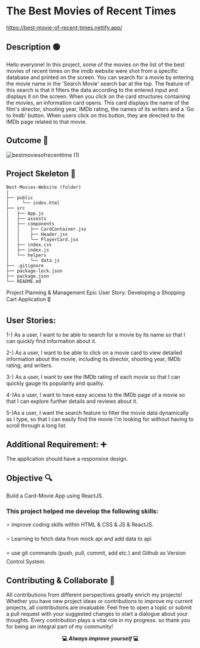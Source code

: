 # The Best Movies of Recent Times

https://best-movie-of-recent-times.netlify.app/

## Description 🟢

Hello everyone! In this project, some of the movies on the list of the best movies of recent times on the imdb website were shot from a specific database and printed on the screen. You can search for a movie by entering the movie name in the 'Search Movie' search bar at the top. The feature of this search is that it filters the data according to the entered input and displays it on the screen.
When you click on the card structures containing the movies, an information card opens. This card displays the name of the film's director, shooting year, IMDb rating, the names of its writers and a 'Go to Imdb' button. When users click on this button, they are directed to the IMDb page related to that movie.

## Outcome 🎥

![bestmoviesofrecenttime (1)](https://github.com/KadirTarti/KadirTarti/assets/150926891/5189db9e-5d08-4da2-b257-159ab3c82275)

## Project Skeleton 👷

```
Best-Movies-Website (folder)
|
├── public
│     └── index.html
├── src
│   ├── App.js
│   ├── assests
│   ├── components
│   │    ├── CardContainer.jsx
│   │    ├── Header.jsx
│   │    └── PlayerCard.jsx
│   ├── index.css
│   ├── index.js
│   └── helpers
│        └── data.js
├── .gitignore
├── package-lock.json
├── package.json
└── README.md

```



Project Planning & Management
Epic User Story: Developing a Shopping Cart Application 🎖️

## User Stories:

1-) As a user, I want to be able to search for a movie by its name so that I can quickly find information about it.

2-) As a user, I want to be able to click on a movie card to view detailed information about the movie, including its director, shooting year, IMDb rating, and writers.

3-) As a user, I want to see the IMDb rating of each movie so that I can quickly gauge its popularity and quality.

4-)As a user, I want to have easy access to the IMDb page of a movie so that I can explore further details and reviews about it.

5-)As a user, I want the search feature to filter the movie data dynamically as I type, so that I can easily find the movie I'm looking for without having to scroll through a long list.


## Additional Requirement: ➕

The application should have a responsive design.


## Objective 🔍

Build a Card-Movie App using ReactJS.


### This project helped me develop the following skills:

⭐ improve coding skills within HTML & CSS & JS & ReactJS.

⭐ Learning to fetch data from mock api and add data to api

⭐ use git commands (push, pull, commit, add etc.) and Github as Version Control System.


## Contributing & Collaborate 💪
All contributions from different perspectives greatly enrich my projects! Whether you have new project ideas or contributions to improve my current projects, all contributions are invaluable. Feel free to open a topic or submit a pull request with your suggested changes to start a dialogue about your thoughts. Every contribution plays a vital role in my progress. so thank you for being an integral part of my community!


**<p align="center"> 💻 *Always improve yourself* 💻</p>** 
